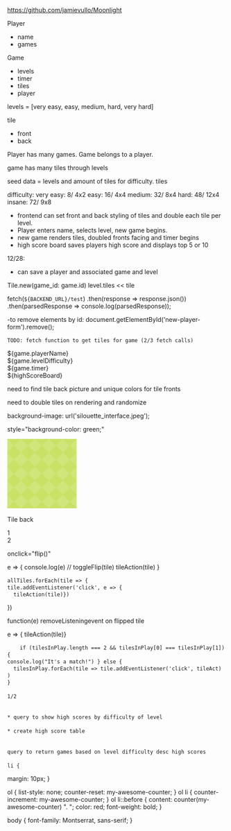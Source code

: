https://github.com/jamievullo/Moonlight

Player 
- name
- games

Game
- levels
- timer
- tiles
- player

levels = [very easy, easy, medium, hard, very hard]

tile
- front
- back

Player has many games.
Game belongs to a player. 

game has many tiles through levels

seed data = levels and amount of tiles for difficulty. 
tiles

difficulty:
very easy: 8/ 4x2
easy: 16/ 4x4
medium: 32/ 8x4
hard: 48/ 12x4
insane: 72/ 9x8

* frontend can set front and back styling of tiles and double each tile per level. 
* Player enters name, selects level, new game begins. 
* new game renders tiles, doubled fronts facing and timer begins
* high score board saves players high score and displays top 5 or 10

12/28: 
* can save a player and associated game and level

Tile.new(game_id: game.id)
level.tiles << tile

fetch(`${BACKEND_URL}/test`)
  .then(response => response.json())
  .then(parsedResponse => console.log(parsedResponse));

  -to remove elements by id:
    document.getElementById('new-player-form').remove();

    TODO: fetch function to get tiles for game (2/3 fetch calls)

<div class="container" id="player-info-board">
  <div>${game.playerName}</div>
  <div>${game.levelDifficulty}</div>
  <div>${game.timer}</div>
  <div>${highScoreBoard}</div>
</div>
<div class="container" id="game-board">

</div>

need to find tile back picture and unique colors for tile fronts

need to double tiles on rendering and randomize

background-image: url('silouette_interface.jpeg');

 style="background-color: green;"

 <div class="flip-card thumbnail rounded">
  <div class="flip-card-inner">
    <div class="flip-card-front">
      <img src="images/mm.png" alt="Tile front" style="width:160px;height:160px;">
    </div>
    <div class="flip-card-back">
      <p>Tile back</p>
    </div>
  </div>
</div>

<section class="thumbnail">
  <div class="card" onclick="flip()">
    <div class="front">1</div>
    <div class="back">2</div>
  </div>
</section>

 onclick="flip()"

 e => {
      console.log(e)
      // toggleFlip(tile)
      tileAction(tile)
    }

    allTiles.forEach(tile => {
    tile.addEventListener('click', e => {
      tileAction(tile)})
  })

  function(e)
  removeListeningevent on flipped tile

  e => {
        tileAction(tile)}

        if (tilesInPlay.length === 2 && tilesInPlay[0] === tilesInPlay[1]) {
    console.log("It's a match!") } else {
      tilesInPlay.forEach(tile => tile.addEventListener('click', tileAct) )
    }

    1/2

    
    * query to show high scores by difficulty of level

    * create high score table
    

    query to return games based on level difficulty desc high scores

    li {
  margin: 10px;
}

ol {
  list-style: none;
  counter-reset: my-awesome-counter;
}
ol li {
  counter-increment: my-awesome-counter;
}
ol li::before {
  content: counter(my-awesome-counter) ". ";
  color: red;
  font-weight: bold;
}

body {
  font-family: Montserrat, sans-serif;
}